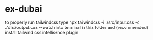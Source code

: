 # ex-dubai
to properly run tailwindcss type
npx tailwindcss -i ./src/input.css -o ./dist/output.css --watch
into terminal in this folder and (recommended) install tailwind css intellisence plugin
